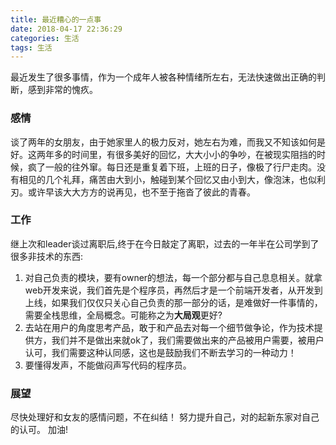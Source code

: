 ```yaml
---
title: 最近糟心的一点事
date: 2018-04-17 22:36:29
categories: 生活
tags: 生活
---
```


最近发生了很多事情，作为一个成年人被各种情绪所左右，无法快速做出正确的判断，感到非常的愧疚。


### 感情

  谈了两年的女朋友，由于她家里人的极力反对，她左右为难，而我又不知该如何是好。这两年多的时间里，有很多美好的回忆，大大小小的争吵，在被现实阻挡的时候，疯了一般的往外窜。每日还是重复着下班，上班的日子，像极了行尸走肉。没有相见的几个礼拜，痛苦由大到小，触碰到某个回忆又由小到大，像泡沫，也似利刃。或许早该大大方方的说再见，也不至于拖沓了彼此的青春。


### 工作

  继上次和leader谈过离职后,终于在今日敲定了离职，过去的一年半在公司学到了很多非技术的东西:
  1. 对自己负责的模块，要有owner的想法，每一个部分都与自己息息相关。就拿web开发来说，我们首先是个程序员，再然后才是一个前端开发者，从开发到上线，如果我们仅仅只关心自己负责的那一部分的话，是难做好一件事情的，需要全栈思维，全局概念。可能称之为**大局观**更好?
  2. 去站在用户的角度思考产品，敢于和产品去对每一个细节做争论，作为技术提供方，我们并不是做出来就ok了，我们需要做出来的产品被用户需要，被用户认可，我们需要这种认同感，这也是鼓励我们不断去学习的一种动力！
  3. 要懂得发声，不能做闷声写代码的程序员。

### 展望

尽快处理好和女友的感情问题，不在纠结！
努力提升自己，对的起新东家对自己的认可。
加油!